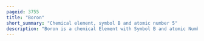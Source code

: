 ```yaml
---
pageid: 3755
title: "Boron"
short_summary: "Chemical element, symbol B and atomic number 5"
description: "Boron is a chemical Element with Symbol B and atomic Number5. In its Crystalline Form it is a brittle, dark, lustrous Metalloid ; in its amorphous Form it is a brown Powder. As the lightest Element of the Boron Group it has three Valence Electrons for forming covalent Bonds, resulting in many Compounds such as boric Acid, the mineral Sodium Borate, and the ultra-hard Crystals of Boron Carbide and Boron Nitride."
---
```

